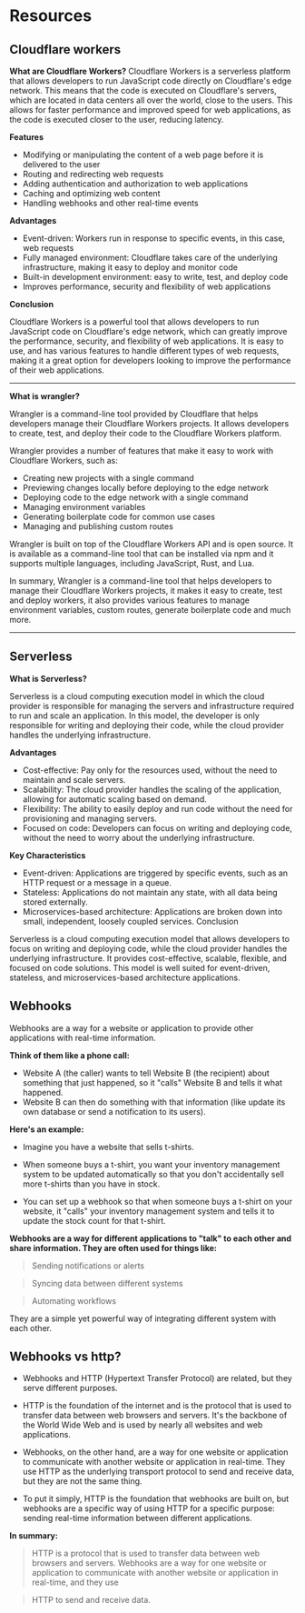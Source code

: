 # Resources

## Cloudflare workers

**What are Cloudflare Workers?**
Cloudflare Workers is a serverless platform that allows developers to run JavaScript code directly on Cloudflare's edge network. This means that the code is executed on Cloudflare's servers, which are located in data centers all over the world, close to the users. This allows for faster performance and improved speed for web applications, as the code is executed closer to the user, reducing latency.

**Features**

- Modifying or manipulating the content of a web page before it is delivered to the user
- Routing and redirecting web requests
- Adding authentication and authorization to web applications
- Caching and optimizing web content
- Handling webhooks and other real-time events

**Advantages**

- Event-driven: Workers run in response to specific events, in this case, web requests
- Fully managed environment: Cloudflare takes care of the underlying infrastructure, making it easy to deploy and monitor code
- Built-in development environment: easy to write, test, and deploy code
- Improves performance, security and flexibility of web applications

**Conclusion**

Cloudflare Workers is a powerful tool that allows developers to run JavaScript code on Cloudflare's edge network, which can greatly improve the performance, security, and flexibility of web applications. It is easy to use, and has various features to handle different types of web requests, making it a great option for developers looking to improve the performance of their web applications.

<hr/>

**What is wrangler?**

Wrangler is a command-line tool provided by Cloudflare that helps developers manage their Cloudflare Workers projects. It allows developers to create, test, and deploy their code to the Cloudflare Workers platform.

Wrangler provides a number of features that make it easy to work with Cloudflare Workers, such as:

- Creating new projects with a single command
- Previewing changes locally before deploying to the edge network
- Deploying code to the edge network with a single command
- Managing environment variables
- Generating boilerplate code for common use cases
- Managing and publishing custom routes

Wrangler is built on top of the Cloudflare Workers API and is open source. It is available as a command-line tool that can be installed via npm and it supports multiple languages, including JavaScript, Rust, and Lua.

In summary, Wrangler is a command-line tool that helps developers to manage their Cloudflare Workers projects, it makes it easy to create, test and deploy workers, it also provides various features to manage environment variables, custom routes, generate boilerplate code and much more.

<hr/>

## Serverless

**What is Serverless?**

Serverless is a cloud computing execution model in which the cloud provider is responsible for managing the servers and infrastructure required to run and scale an application. In this model, the developer is only responsible for writing and deploying their code, while the cloud provider handles the underlying infrastructure.

**Advantages**
- Cost-effective: Pay only for the resources used, without the need to maintain and scale servers.
- Scalability: The cloud provider handles the scaling of the application, allowing for automatic scaling based on demand.
- Flexibility: The ability to easily deploy and run code without the need for provisioning and managing servers.
- Focused on code: Developers can focus on writing and deploying code, without the need to worry about the underlying infrastructure.

**Key Characteristics**

- Event-driven: Applications are triggered by specific events, such as an HTTP request or a message in a queue.
- Stateless: Applications do not maintain any state, with all data being stored externally.
- Microservices-based architecture: Applications are broken down into small, independent, loosely coupled services.
Conclusion

Serverless is a cloud computing execution model that allows developers to focus on writing and deploying code, while the cloud provider handles the underlying infrastructure. It provides cost-effective, scalable, flexible, and focused on code solutions. This model is well suited for event-driven, stateless, and microservices-based architecture applications.

## Webhooks

Webhooks are a way for a website or application to provide other applications with real-time information.

**Think of them like a phone call:**

- Website A (the caller) wants to tell Website B (the recipient) about something that just happened, so it "calls" Website B and tells it what happened.
- Website B can then do something with that information (like update its own database or send a notification to its users).

**Here's an example:**

- Imagine you have a website that sells t-shirts.

- When someone buys a t-shirt, you want your inventory management system to be updated automatically so that you don't accidentally sell more t-shirts than you have in stock.

- You can set up a webhook so that when someone buys a t-shirt on your website, it "calls" your inventory management system and tells it to update the stock count for that t-shirt.

**Webhooks are a way for different applications to "talk" to each other and share information. They are often used for things like:**

> Sending notifications or alerts

> Syncing data between different systems

> Automating workflows

They are a simple yet powerful way of integrating different system with each other.


## Webhooks vs http?

- Webhooks and HTTP (Hypertext Transfer Protocol) are related, but they serve different purposes.

- HTTP is the foundation of the internet and is the protocol that is used to transfer data between web browsers and servers. It's the backbone of the World Wide Web and is used by nearly all websites and web applications.

- Webhooks, on the other hand, are a way for one website or application to communicate with another website or application in real-time. They use HTTP as the underlying transport protocol to send and receive data, but they are not the same thing.

- To put it simply, HTTP is the foundation that webhooks are built on, but webhooks are a specific way of using HTTP for a specific purpose: sending real-time information between different applications.

**In summary:**

> HTTP is a protocol that is used to transfer data between web browsers and servers.
Webhooks are a way for one website or application to communicate with another website or application in real-time, and they use 

> HTTP to send and receive data.